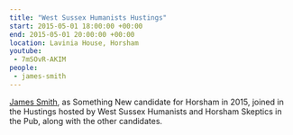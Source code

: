 ```yaml
---
title: "West Sussex Humanists Hustings"
start: 2015-05-01 18:00:00 +00:00
end: 2015-05-01 20:00:00 +00:00
location: Lavinia House, Horsham
youtube:
 - 7mSOvR-AKIM
people:
 - james-smith
---
```


[James Smith](/people/james-smith), as Something New candidate for Horsham in 2015, joined in the Hustings hosted by West Sussex Humanists and Horsham Skeptics in the Pub, along with the other candidates.